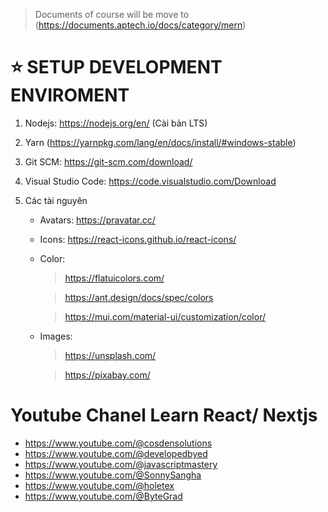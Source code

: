 > Documents of course will be move to (https://documents.aptech.io/docs/category/mern)

# ⭐ SETUP DEVELOPMENT ENVIROMENT

1. Nodejs: https://nodejs.org/en/ (Cài bản LTS)
2. Yarn (https://yarnpkg.com/lang/en/docs/install/#windows-stable)
3. Git SCM: https://git-scm.com/download/
4. Visual Studio Code: https://code.visualstudio.com/Download
5. Các tài nguyên

   - Avatars: https://pravatar.cc/
   - Icons: https://react-icons.github.io/react-icons/
   - Color:

     > https://flatuicolors.com/

     > https://ant.design/docs/spec/colors

     > https://mui.com/material-ui/customization/color/

   - Images:

     > https://unsplash.com/

     > https://pixabay.com/

# Youtube Chanel Learn React/ Nextjs

- https://www.youtube.com/@cosdensolutions
- https://www.youtube.com/@developedbyed
- https://www.youtube.com/@javascriptmastery
- https://www.youtube.com/@SonnySangha
- https://www.youtube.com/@holetex
- https://www.youtube.com/@ByteGrad
